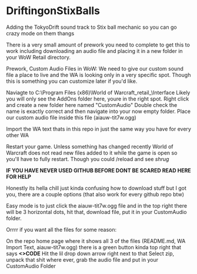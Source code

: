# DriftingonStixBalls
Adding the TokyoDrift sound track to Stix ball mechanic so you can go crazy mode on them thangs

There is a very small amount of prework you need to complete to get this to work including downloading an audio file and placing it in a new folder in your WoW Retail directory. 

Prework, Custom Audio Files in WoW:
  We need to give our custom sound file a place to live and the WA is looking only in a very specific spot. Though this is something you can customize later if you'd like. 

  Naviagte to C:\Program Files (x86)\World of Warcraft\_retail_\Interface
    Likely you will only see the AddOns folder here, youre in the right spot.
    Right click and create a new folder here named "CustomAudio"
    Double check the name is exactly correct and then navigate into your now empty folder. 
    Place our custom audio file inside this file (aiauw-tit7w.ogg)

  Import the WA text thats in this repo in just the same way you have for every other WA 

  Restart your game. Unless something has changed recently World of Warcraft does not read new files added to it while the game is open so you'll have to fully restart. Though you could /reload and see *shrug*

  **IF YOU HAVE NEVER USED GITHUB BEFORE DONT BE SCARED READ HERE FOR HELP**

  Honestly its hella chill just kinda confusing how to download stuff but I got you, there are a couple options (that also work for every github repo btw)

  Easy mode is to just click the aiauw-tit7w.ogg file and in the top right there will be 3 horizontal dots, hit that, download file, put it in your CustomAudio folder.

  Orrrr if you want all the files for some reason:

  On the repo home page where it shows all 3 of the files (README.md, WA Import Text, aiauw-tit7w.ogg) there is a green button kinda top right that says **<>CODE**
  Hit the lil drop down arrow right next to that
  Select zip, unpack that shit where ever, grab the audio file and put in your CustomAudio Folder

